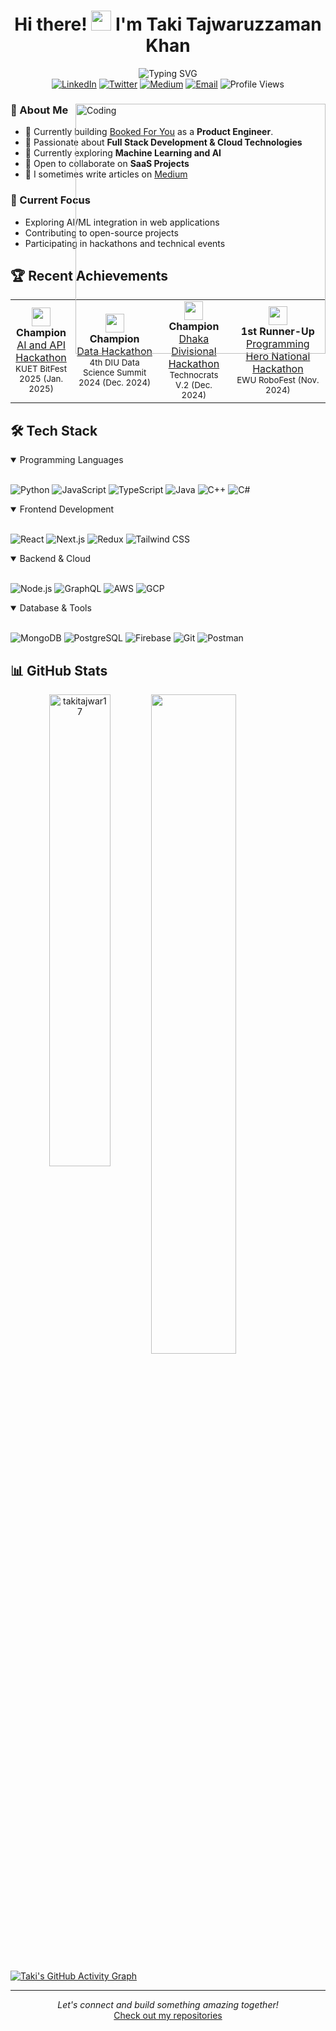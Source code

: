 <h1 align="center">Hi there! <img src="https://media.giphy.com/media/hvRJCLFzcasrR4ia7z/giphy.gif" width="32"> I'm Taki Tajwaruzzaman Khan</h1>

<div align="center">
  <img src="https://readme-typing-svg.demolab.com?font=Fira+Code&weight=600&size=28&duration=4000&pause=1000&color=6F9EE8&center=true&vCenter=true&random=false&width=435&lines=Product+Engineer;Full+Stack+Developer;Software+Engineer" alt="Typing SVG" />
</div>

<div align="center">
  <a href="https://linkedin.com/in/takitajwar17"><img src="https://img.shields.io/badge/LinkedIn-0077B5?style=for-the-badge&logo=linkedin&logoColor=white" alt="LinkedIn"/></a>
  <a href="https://twitter.com/takitajwar17"><img src="https://img.shields.io/badge/Twitter-1DA1F2?style=for-the-badge&logo=twitter&logoColor=white" alt="Twitter"/></a>
  <a href="https://medium.com/@takitajwar17"><img src="https://img.shields.io/badge/Medium-12100E?style=for-the-badge&logo=medium&logoColor=white" alt="Medium"/></a>
  <a href="mailto:tajwaruzzaman@iut-dhaka.edu"><img src="https://img.shields.io/badge/Email-D14836?style=for-the-badge&logo=gmail&logoColor=white" alt="Email"/></a>
  <img src="https://komarev.com/ghpvc/?username=takitajwar17&style=for-the-badge&color=6F9EE8" alt="Profile Views"/>
</div>

<div style="position: relative;">
  <img align="right" alt="Coding" width="400" style="position: absolute; right: 0; top: 0; z-index: 999;" src="https://media.tenor.com/2uyENRmiUt0AAAAd/coding.gif">

### 🚀 About Me

- 🏢 Currently building [Booked For You](https://bookedforyou.com) as a **Product Engineer**.
- 🔭 Passionate about **Full Stack Development & Cloud Technologies**
- 🌱 Currently exploring **Machine Learning and AI**
- 👯 Open to collaborate on **SaaS Projects**
- 📝 I sometimes write articles on [Medium](https://medium.com/@takitajwar17)

### 🎯 Current Focus

- Exploring AI/ML integration in web applications
- Contributing to open-source projects
- Participating in hackathons and technical events

</div>

## 🏆 Recent Achievements

<div align="center">
  <table style="width: 100%;">
    <tr>
        <td align="center" width="18%">
        <img src="https://img.icons8.com/color/48/000000/trophy.png" width="30"/>
        <br />
        <strong>Champion</strong>
        <br />
        <a href="https://www.linkedin.com/posts/imtiazrisat_2025-started-on-a-high-note-my-team-xtradrill-activity-7282052017999532033-iR4M?utm_source=social_share_sheet&utm_medium=member_desktop_web">AI and API Hackathon</a>
        <br />
        <sub>KUET BitFest 2025 (Jan. 2025)</sub>
      </td>
        <td align="center" width="27%">
        <img src="https://img.icons8.com/color/48/000000/trophy.png" width="30"/>
        <br />
        <strong>Champion</strong>
        <br />
        <a href="https://www.linkedin.com/posts/takitajwar17_what-a-month-it-has-been-we-team-xtradrill-activity-7272690375620804608-qwvb?utm_source=share&utm_medium=member_desktop">Data Hackathon</a>
        <br />
        <sub>4th DIU Data Science Summit 2024 (Dec. 2024)</sub>
      </td>
      <td align="center" width="23%">
        <img src="https://img.icons8.com/color/48/000000/trophy.png" width="30"/>
        <br />
        <strong>Champion</strong>
        <br />
        <a href="https://www.linkedin.com/posts/takitajwar17_yet-another-win-for-my-team-xtradrill-but-activity-7271506810140790785-wEbl?utm_source=share&utm_medium=member_desktop">Dhaka Divisional Hackathon</a>
        <br />
        <sub>Technocrats V.2 (Dec. 2024)</sub>
      </td>
      <td align="center" width="30%">
        <img src="https://img.icons8.com/color/48/000000/medal2.png" width="30"/>
        <br />
        <strong>1st Runner-Up</strong>
        <br />
        <a href="https://www.linkedin.com/posts/takitajwar17_the-last-two-days-have-been-nothing-short-activity-7261294019660439552-nxYA?utm_source=share&utm_medium=member_desktop">Programming Hero National Hackathon</a>
        <br />
        <sub>EWU RoboFest (Nov. 2024)</sub>
      </td>
    </tr>
  </table>
</div>

## 🛠️ Tech Stack

<details open>
<summary>Programming Languages</summary>
<br>

![Python](https://img.shields.io/badge/Python-3776AB?style=for-the-badge&logo=python&logoColor=white)
![JavaScript](https://img.shields.io/badge/JavaScript-F7DF1E?style=for-the-badge&logo=javascript&logoColor=black)
![TypeScript](https://img.shields.io/badge/TypeScript-007ACC?style=for-the-badge&logo=typescript&logoColor=white)
![Java](https://img.shields.io/badge/Java-ED8B00?style=for-the-badge&logo=openjdk&logoColor=white)
![C++](https://img.shields.io/badge/C++-00599C?style=for-the-badge&logo=cplusplus&logoColor=white)
![C#](https://img.shields.io/badge/C%23-239120?style=for-the-badge&logo=csharp&logoColor=white)
</details>

<details open>
<summary>Frontend Development</summary>
<br>

![React](https://img.shields.io/badge/React-20232A?style=for-the-badge&logo=react&logoColor=61DAFB)
![Next.js](https://img.shields.io/badge/Next.js-000000?style=for-the-badge&logo=nextdotjs&logoColor=white)
![Redux](https://img.shields.io/badge/Redux-593D88?style=for-the-badge&logo=redux&logoColor=white)
![Tailwind CSS](https://img.shields.io/badge/Tailwind_CSS-38B2AC?style=for-the-badge&logo=tailwind-css&logoColor=white)
</details>

<details open>
<summary>Backend & Cloud</summary>
<br>

![Node.js](https://img.shields.io/badge/Node.js-339933?style=for-the-badge&logo=nodedotjs&logoColor=white)
![GraphQL](https://img.shields.io/badge/GraphQL-E10098?style=for-the-badge&logo=graphql&logoColor=white)
![AWS](https://img.shields.io/badge/AWS-232F3E?style=for-the-badge&logo=amazon-aws&logoColor=white)
![GCP](https://img.shields.io/badge/Google_Cloud-4285F4?style=for-the-badge&logo=google-cloud&logoColor=white)
</details>

<details open>
<summary>Database & Tools</summary>
<br>

![MongoDB](https://img.shields.io/badge/MongoDB-47A248?style=for-the-badge&logo=mongodb&logoColor=white)
![PostgreSQL](https://img.shields.io/badge/PostgreSQL-316192?style=for-the-badge&logo=postgresql&logoColor=white)
![Firebase](https://img.shields.io/badge/Firebase-FFCA28?style=for-the-badge&logo=firebase&logoColor=black)
![Git](https://img.shields.io/badge/Git-F05032?style=for-the-badge&logo=git&logoColor=white)
![Postman](https://img.shields.io/badge/Postman-FF6C37?style=for-the-badge&logo=postman&logoColor=white)
</details>

## 📊 GitHub Stats


<p align="center" width="100%">
  <img align="left" src="https://github-readme-stats.vercel.app/api/top-langs?username=takitajwar17&show_icons=true&layout=compact&hide_progress=true&theme=tokyonight" alt="takitajwar17" width="44%">
</p>
<p>
  <a href="https://github.com/takitajwar17">
    <img width="52%" src="https://github-readme-streak-stats.herokuapp.com/?user=takitajwar17&theme=tokyonight">
  </a>
</p>

[![Taki's GitHub Activity Graph](https://github-readme-activity-graph.vercel.app/graph?username=takitajwar17&theme=tokyo-night)](https://github.com/ashutosh00710/github-readme-activity-graph)

---

<div align="center">
  <i>Let's connect and build something amazing together!</i>
  <br>
  <a href="https://github.com/takitajwar17?tab=repositories">Check out my repositories</a>
</div>
